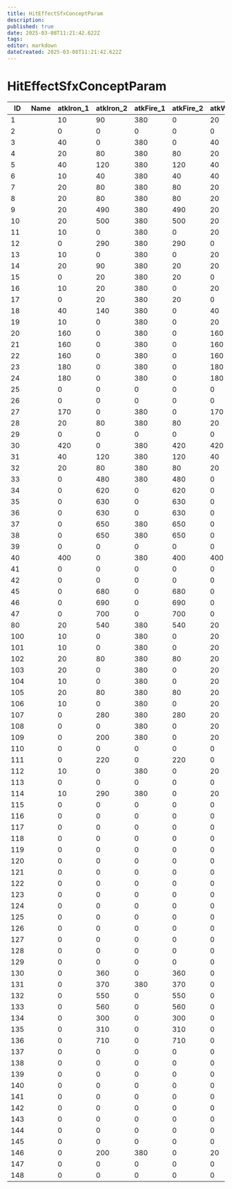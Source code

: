 ```yaml
---
title: HitEffectSfxConceptParam
description: 
published: true
date: 2025-03-08T11:21:42.622Z
tags: 
editor: markdown
dateCreated: 2025-03-08T11:21:42.622Z
---
```


# HitEffectSfxConceptParam
|ID |Name|atkIron_1|atkIron_2|atkFire_1|atkFire_2|atkWood_1|atkWood_2|atkBody_1|atkBody_2|atkEclipse_1|atkEclipse_2|atkEnergy_1|atkEnergy_2|atkNone_1|atkNone_2|atkDmy1_1|atkDmy1_2|atkDmy2_1|atkDmy2_2|atkDmy3_1|atkDmy3_2|atkMaggot_1|atkMaggot_2|atkWax_1|atkWax_2|atkFireFlame_1|atkFireFlame_2|atkEclipseGas_1|atkEclipseGas_2|atkEnergyStrong_1|atkEnergyStrong_2|reserve                                                                                                                                 |
|---|-|---|---|---|---|---|---|---|---|---|---|-|-|-|-|-|-|-|-|-|-|-|---|-|-|-|-|-|-|-|-|----------------------------------------------------------------------------------------------------------------------------------------|
|1  | |10 |90 |380|0  |20 |90 |20 |90 |10 |90 |0|0|0|0|0|0|0|0|0|0|0|600|0|0|0|0|0|0|0|0|[0&#124;0&#124;0&#124;0&#124;0&#124;0&#124;0&#124;0&#124;0&#124;0&#124;0&#124;0&#124;0&#124;0&#124;0&#124;0&#124;0&#124;0&#124;0&#124;0]|
2  | |0  |0  |0  |0  |0  |0  |0  |0  |0  |0  |0|0|0|0|0|0|0|0|0|0|0|0  |0|0|0|0|0|0|0|0|[0&#124;0&#124;0&#124;0&#124;0&#124;0&#124;0&#124;0&#124;0&#124;0&#124;0&#124;0&#124;0&#124;0&#124;0&#124;0&#124;0&#124;0&#124;0&#124;0]|
3  | |40 |0  |380|0  |40 |0  |40 |0  |20 |40 |0|0|0|0|0|0|0|0|0|0|0|580|0|0|0|0|0|0|0|0|[0&#124;0&#124;0&#124;0&#124;0&#124;0&#124;0&#124;0&#124;0&#124;0&#124;0&#124;0&#124;0&#124;0&#124;0&#124;0&#124;0&#124;0&#124;0&#124;0]|
4  | |20 |80 |380|80 |20 |80 |20 |80 |20 |80 |0|0|0|0|0|0|0|0|0|0|0|580|0|0|0|0|0|0|0|0|[0&#124;0&#124;0&#124;0&#124;0&#124;0&#124;0&#124;0&#124;0&#124;0&#124;0&#124;0&#124;0&#124;0&#124;0&#124;0&#124;0&#124;0&#124;0&#124;0]|
5  | |40 |120|380|120|40 |120|40 |120|20 |120|0|0|0|0|0|0|0|0|0|0|0|580|0|0|0|0|0|0|0|0|[0&#124;0&#124;0&#124;0&#124;0&#124;0&#124;0&#124;0&#124;0&#124;0&#124;0&#124;0&#124;0&#124;0&#124;0&#124;0&#124;0&#124;0&#124;0&#124;0]|
6  | |10 |40 |380|40 |40 |80 |40 |0  |10 |40 |0|0|0|0|0|0|0|0|0|0|0|580|0|0|0|0|0|0|0|0|[0&#124;0&#124;0&#124;0&#124;0&#124;0&#124;0&#124;0&#124;0&#124;0&#124;0&#124;0&#124;0&#124;0&#124;0&#124;0&#124;0&#124;0&#124;0&#124;0]|
7  | |20 |80 |380|80 |20 |80 |20 |80 |20 |80 |0|0|0|0|0|0|0|0|0|0|0|580|0|0|0|0|0|0|0|0|[0&#124;0&#124;0&#124;0&#124;0&#124;0&#124;0&#124;0&#124;0&#124;0&#124;0&#124;0&#124;0&#124;0&#124;0&#124;0&#124;0&#124;0&#124;0&#124;0]|
8  | |20 |80 |380|80 |20 |80 |20 |80 |20 |80 |0|0|0|0|0|0|0|0|0|0|0|580|0|0|0|0|0|0|0|0|[0&#124;0&#124;0&#124;0&#124;0&#124;0&#124;0&#124;0&#124;0&#124;0&#124;0&#124;0&#124;0&#124;0&#124;0&#124;0&#124;0&#124;0&#124;0&#124;0]|
9  | |20 |490|380|490|20 |490|20 |490|20 |490|0|0|0|0|0|0|0|0|0|0|0|580|0|0|0|0|0|0|0|0|[0&#124;0&#124;0&#124;0&#124;0&#124;0&#124;0&#124;0&#124;0&#124;0&#124;0&#124;0&#124;0&#124;0&#124;0&#124;0&#124;0&#124;0&#124;0&#124;0]|
10 | |20 |500|380|500|20 |500|20 |500|20 |500|0|0|0|0|0|0|0|0|0|0|0|580|0|0|0|0|0|0|0|0|[0&#124;0&#124;0&#124;0&#124;0&#124;0&#124;0&#124;0&#124;0&#124;0&#124;0&#124;0&#124;0&#124;0&#124;0&#124;0&#124;0&#124;0&#124;0&#124;0]|
11 | |10 |0  |380|0  |20 |10 |20 |0  |20 |0  |0|0|0|0|0|0|0|0|0|0|0|600|0|0|0|0|0|0|0|0|[0&#124;0&#124;0&#124;0&#124;0&#124;0&#124;0&#124;0&#124;0&#124;0&#124;0&#124;0&#124;0&#124;0&#124;0&#124;0&#124;0&#124;0&#124;0&#124;0]|
12 | |0  |290|380|290|0  |290|0  |290|0  |290|0|0|0|0|0|0|0|0|0|0|0|0  |0|0|0|0|0|0|0|0|[0&#124;0&#124;0&#124;0&#124;0&#124;0&#124;0&#124;0&#124;0&#124;0&#124;0&#124;0&#124;0&#124;0&#124;0&#124;0&#124;0&#124;0&#124;0&#124;0]|
13 | |10 |0  |380|0  |20 |0  |20 |0  |20 |30 |0|0|0|0|0|0|0|0|0|0|0|580|0|0|0|0|0|0|0|0|[0&#124;0&#124;0&#124;0&#124;0&#124;0&#124;0&#124;0&#124;0&#124;0&#124;0&#124;0&#124;0&#124;0&#124;0&#124;0&#124;0&#124;0&#124;0&#124;0]|
14 | |20 |90 |380|20 |20 |90 |20 |90 |10 |90 |0|0|0|0|0|0|0|0|0|0|0|600|0|0|0|0|0|0|0|0|[0&#124;0&#124;0&#124;0&#124;0&#124;0&#124;0&#124;0&#124;0&#124;0&#124;0&#124;0&#124;0&#124;0&#124;0&#124;0&#124;0&#124;0&#124;0&#124;0]|
15 | |0  |20 |380|20 |0  |20 |0  |20 |90 |20 |0|0|0|0|0|0|0|0|0|0|0|600|0|0|0|0|0|0|0|0|[0&#124;0&#124;0&#124;0&#124;0&#124;0&#124;0&#124;0&#124;0&#124;0&#124;0&#124;0&#124;0&#124;0&#124;0&#124;0&#124;0&#124;0&#124;0&#124;0]|
16 | |10 |20 |380|0  |20 |0  |20 |0  |20 |20 |0|0|0|0|0|0|0|0|0|0|0|580|0|0|0|0|0|0|0|0|[0&#124;0&#124;0&#124;0&#124;0&#124;0&#124;0&#124;0&#124;0&#124;0&#124;0&#124;0&#124;0&#124;0&#124;0&#124;0&#124;0&#124;0&#124;0&#124;0]|
17 | |0  |20 |380|20 |0  |20 |0  |20 |0  |20 |0|0|0|0|0|0|0|0|0|0|0|580|0|0|0|0|0|0|0|0|[0&#124;0&#124;0&#124;0&#124;0&#124;0&#124;0&#124;0&#124;0&#124;0&#124;0&#124;0&#124;0&#124;0&#124;0&#124;0&#124;0&#124;0&#124;0&#124;0]|
18 | |40 |140|380|0  |40 |140|40 |140|20 |140|0|0|0|0|0|0|0|0|0|0|0|580|0|0|0|0|0|0|0|0|[0&#124;0&#124;0&#124;0&#124;0&#124;0&#124;0&#124;0&#124;0&#124;0&#124;0&#124;0&#124;0&#124;0&#124;0&#124;0&#124;0&#124;0&#124;0&#124;0]|
19 | |10 |0  |380|0  |20 |0  |20 |0  |20 |0  |0|0|0|0|0|0|0|0|0|0|0|580|0|0|0|0|0|0|0|0|[0&#124;0&#124;0&#124;0&#124;0&#124;0&#124;0&#124;0&#124;0&#124;0&#124;0&#124;0&#124;0&#124;0&#124;0&#124;0&#124;0&#124;0&#124;0&#124;0]|
20 | |160|0  |380|0  |160|0  |160|0  |0  |160|0|0|0|0|0|0|0|0|0|0|0|0  |0|0|0|0|0|0|0|0|[0&#124;0&#124;0&#124;0&#124;0&#124;0&#124;0&#124;0&#124;0&#124;0&#124;0&#124;0&#124;0&#124;0&#124;0&#124;0&#124;0&#124;0&#124;0&#124;0]|
21 | |160|0  |380|0  |160|0  |160|0  |0  |160|0|0|0|0|0|0|0|0|0|0|0|0  |0|0|0|0|0|0|0|0|[0&#124;0&#124;0&#124;0&#124;0&#124;0&#124;0&#124;0&#124;0&#124;0&#124;0&#124;0&#124;0&#124;0&#124;0&#124;0&#124;0&#124;0&#124;0&#124;0]|
22 | |160|0  |380|0  |160|0  |160|0  |0  |160|0|0|0|0|0|0|0|0|0|0|0|0  |0|0|0|0|0|0|0|0|[0&#124;0&#124;0&#124;0&#124;0&#124;0&#124;0&#124;0&#124;0&#124;0&#124;0&#124;0&#124;0&#124;0&#124;0&#124;0&#124;0&#124;0&#124;0&#124;0]|
23 | |180|0  |380|0  |180|0  |180|0  |0  |180|0|0|0|0|0|0|0|0|0|0|0|0  |0|0|0|0|0|0|0|0|[0&#124;0&#124;0&#124;0&#124;0&#124;0&#124;0&#124;0&#124;0&#124;0&#124;0&#124;0&#124;0&#124;0&#124;0&#124;0&#124;0&#124;0&#124;0&#124;0]|
24 | |180|0  |380|0  |180|0  |180|0  |0  |180|0|0|0|0|0|0|0|0|0|0|0|0  |0|0|0|0|0|0|0|0|[0&#124;0&#124;0&#124;0&#124;0&#124;0&#124;0&#124;0&#124;0&#124;0&#124;0&#124;0&#124;0&#124;0&#124;0&#124;0&#124;0&#124;0&#124;0&#124;0]|
25 | |0  |0  |0  |0  |0  |0  |0  |0  |0  |0  |0|0|0|0|0|0|0|0|0|0|0|0  |0|0|0|0|0|0|0|0|[0&#124;0&#124;0&#124;0&#124;0&#124;0&#124;0&#124;0&#124;0&#124;0&#124;0&#124;0&#124;0&#124;0&#124;0&#124;0&#124;0&#124;0&#124;0&#124;0]|
26 | |0  |0  |0  |0  |0  |0  |0  |0  |0  |0  |0|0|0|0|0|0|0|0|0|0|0|0  |0|0|0|0|0|0|0|0|[0&#124;0&#124;0&#124;0&#124;0&#124;0&#124;0&#124;0&#124;0&#124;0&#124;0&#124;0&#124;0&#124;0&#124;0&#124;0&#124;0&#124;0&#124;0&#124;0]|
27 | |170|0  |380|0  |170|0  |170|0  |0  |170|0|0|0|0|0|0|0|0|0|0|0|0  |0|0|0|0|0|0|0|0|[0&#124;0&#124;0&#124;0&#124;0&#124;0&#124;0&#124;0&#124;0&#124;0&#124;0&#124;0&#124;0&#124;0&#124;0&#124;0&#124;0&#124;0&#124;0&#124;0]|
28 | |20 |80 |380|80 |20 |80 |20 |80 |20 |80 |0|0|0|0|0|0|0|0|0|0|0|580|0|0|0|0|0|0|0|0|[0&#124;0&#124;0&#124;0&#124;0&#124;0&#124;0&#124;0&#124;0&#124;0&#124;0&#124;0&#124;0&#124;0&#124;0&#124;0&#124;0&#124;0&#124;0&#124;0]|
29 | |0  |0  |0  |0  |0  |0  |0  |0  |0  |0  |0|0|0|0|0|0|0|0|0|0|0|0  |0|0|0|0|0|0|0|0|[0&#124;0&#124;0&#124;0&#124;0&#124;0&#124;0&#124;0&#124;0&#124;0&#124;0&#124;0&#124;0&#124;0&#124;0&#124;0&#124;0&#124;0&#124;0&#124;0]|
30 | |420|0  |380|420|420|0  |420|0  |0  |420|0|0|0|0|0|0|0|0|0|0|0|590|0|0|0|0|0|0|0|0|[0&#124;0&#124;0&#124;0&#124;0&#124;0&#124;0&#124;0&#124;0&#124;0&#124;0&#124;0&#124;0&#124;0&#124;0&#124;0&#124;0&#124;0&#124;0&#124;0]|
31 | |40 |120|380|120|40 |120|40 |120|20 |120|0|0|0|0|0|0|0|0|0|0|0|580|0|0|0|0|0|0|0|0|[0&#124;0&#124;0&#124;0&#124;0&#124;0&#124;0&#124;0&#124;0&#124;0&#124;0&#124;0&#124;0&#124;0&#124;0&#124;0&#124;0&#124;0&#124;0&#124;0]|
32 | |20 |80 |380|80 |20 |80 |20 |80 |20 |80 |0|0|0|0|0|0|0|0|0|0|0|580|0|0|0|0|0|0|0|0|[0&#124;0&#124;0&#124;0&#124;0&#124;0&#124;0&#124;0&#124;0&#124;0&#124;0&#124;0&#124;0&#124;0&#124;0&#124;0&#124;0&#124;0&#124;0&#124;0]|
33 | |0  |480|380|480|0  |480|0  |480|20 |480|0|0|0|0|0|0|0|0|0|0|0|580|0|0|0|0|0|0|0|0|[0&#124;0&#124;0&#124;0&#124;0&#124;0&#124;0&#124;0&#124;0&#124;0&#124;0&#124;0&#124;0&#124;0&#124;0&#124;0&#124;0&#124;0&#124;0&#124;0]|
34 | |0  |620|0  |620|0  |620|0  |620|0  |620|0|0|0|0|0|0|0|0|0|0|0|620|0|0|0|0|0|0|0|0|[0&#124;0&#124;0&#124;0&#124;0&#124;0&#124;0&#124;0&#124;0&#124;0&#124;0&#124;0&#124;0&#124;0&#124;0&#124;0&#124;0&#124;0&#124;0&#124;0]|
35 | |0  |630|0  |630|0  |630|0  |630|0  |630|0|0|0|0|0|0|0|0|0|0|0|0  |0|0|0|0|0|0|0|0|[0&#124;0&#124;0&#124;0&#124;0&#124;0&#124;0&#124;0&#124;0&#124;0&#124;0&#124;0&#124;0&#124;0&#124;0&#124;0&#124;0&#124;0&#124;0&#124;0]|
36 | |0  |630|0  |630|0  |630|0  |630|0  |630|0|0|0|0|0|0|0|0|0|0|0|0  |0|0|0|0|0|0|0|0|[0&#124;0&#124;0&#124;0&#124;0&#124;0&#124;0&#124;0&#124;0&#124;0&#124;0&#124;0&#124;0&#124;0&#124;0&#124;0&#124;0&#124;0&#124;0&#124;0]|
37 | |0  |650|380|650|0  |650|0  |650|0  |650|0|0|0|0|0|0|0|0|0|0|0|0  |0|0|0|0|0|0|0|0|[0&#124;0&#124;0&#124;0&#124;0&#124;0&#124;0&#124;0&#124;0&#124;0&#124;0&#124;0&#124;0&#124;0&#124;0&#124;0&#124;0&#124;0&#124;0&#124;0]|
38 | |0  |650|380|650|0  |650|0  |650|0  |650|0|0|0|0|0|0|0|0|0|0|0|0  |0|0|0|0|0|0|0|0|[0&#124;0&#124;0&#124;0&#124;0&#124;0&#124;0&#124;0&#124;0&#124;0&#124;0&#124;0&#124;0&#124;0&#124;0&#124;0&#124;0&#124;0&#124;0&#124;0]|
39 | |0  |0  |0  |0  |0  |0  |0  |0  |0  |0  |0|0|0|0|0|0|0|0|0|0|0|0  |0|0|0|0|0|0|0|0|[0&#124;0&#124;0&#124;0&#124;0&#124;0&#124;0&#124;0&#124;0&#124;0&#124;0&#124;0&#124;0&#124;0&#124;0&#124;0&#124;0&#124;0&#124;0&#124;0]|
40 | |400|0  |380|400|400|0  |400|0  |400|400|0|0|0|0|0|0|0|0|0|0|0|0  |0|0|0|0|0|0|0|0|[0&#124;0&#124;0&#124;0&#124;0&#124;0&#124;0&#124;0&#124;0&#124;0&#124;0&#124;0&#124;0&#124;0&#124;0&#124;0&#124;0&#124;0&#124;0&#124;0]|
41 | |0  |0  |0  |0  |0  |0  |0  |0  |0  |0  |0|0|0|0|0|0|0|0|0|0|0|0  |0|0|0|0|0|0|0|0|[0&#124;0&#124;0&#124;0&#124;0&#124;0&#124;0&#124;0&#124;0&#124;0&#124;0&#124;0&#124;0&#124;0&#124;0&#124;0&#124;0&#124;0&#124;0&#124;0]|
42 | |0  |0  |0  |0  |0  |0  |0  |0  |0  |0  |0|0|0|0|0|0|0|0|0|0|0|0  |0|0|0|0|0|0|0|0|[0&#124;0&#124;0&#124;0&#124;0&#124;0&#124;0&#124;0&#124;0&#124;0&#124;0&#124;0&#124;0&#124;0&#124;0&#124;0&#124;0&#124;0&#124;0&#124;0]|
45 | |0  |680|0  |680|0  |680|0  |680|0  |680|0|0|0|0|0|0|0|0|0|0|0|0  |0|0|0|0|0|0|0|0|[0&#124;0&#124;0&#124;0&#124;0&#124;0&#124;0&#124;0&#124;0&#124;0&#124;0&#124;0&#124;0&#124;0&#124;0&#124;0&#124;0&#124;0&#124;0&#124;0]|
46 | |0  |690|0  |690|0  |690|0  |690|0  |690|0|0|0|0|0|0|0|0|0|0|0|0  |0|0|0|0|0|0|0|0|[0&#124;0&#124;0&#124;0&#124;0&#124;0&#124;0&#124;0&#124;0&#124;0&#124;0&#124;0&#124;0&#124;0&#124;0&#124;0&#124;0&#124;0&#124;0&#124;0]|
47 | |0  |700|0  |700|0  |700|0  |700|0  |700|0|0|0|0|0|0|0|0|0|0|0|0  |0|0|0|0|0|0|0|0|[0&#124;0&#124;0&#124;0&#124;0&#124;0&#124;0&#124;0&#124;0&#124;0&#124;0&#124;0&#124;0&#124;0&#124;0&#124;0&#124;0&#124;0&#124;0&#124;0]|
80 | |20 |540|380|540|20 |540|20 |540|450|540|0|0|0|0|0|0|0|0|0|0|0|0  |0|0|0|0|0|0|0|0|[0&#124;0&#124;0&#124;0&#124;0&#124;0&#124;0&#124;0&#124;0&#124;0&#124;0&#124;0&#124;0&#124;0&#124;0&#124;0&#124;0&#124;0&#124;0&#124;0]|
100| |10 |0  |380|0  |20 |0  |20 |570|10 |10 |0|0|0|0|0|0|0|0|0|0|0|0  |0|0|0|0|0|0|0|0|[0&#124;0&#124;0&#124;0&#124;0&#124;0&#124;0&#124;0&#124;0&#124;0&#124;0&#124;0&#124;0&#124;0&#124;0&#124;0&#124;0&#124;0&#124;0&#124;0]|
101| |10 |0  |380|0  |20 |0  |0  |610|10 |10 |0|0|0|0|0|0|0|0|0|0|0|0  |0|0|0|0|0|0|0|0|[0&#124;0&#124;0&#124;0&#124;0&#124;0&#124;0&#124;0&#124;0&#124;0&#124;0&#124;0&#124;0&#124;0&#124;0&#124;0&#124;0&#124;0&#124;0&#124;0]|
102| |20 |80 |380|80 |20 |80 |20 |80 |20 |80 |0|0|0|0|0|0|0|0|0|0|0|0  |0|0|0|0|0|0|0|0|[0&#124;0&#124;0&#124;0&#124;0&#124;0&#124;0&#124;0&#124;0&#124;0&#124;0&#124;0&#124;0&#124;0&#124;0&#124;0&#124;0&#124;0&#124;0&#124;0]|
103| |20 |0  |380|0  |20 |0  |20 |0  |0  |200|0|0|0|0|0|0|0|0|0|0|0|0  |0|0|0|0|0|0|0|0|[0&#124;0&#124;0&#124;0&#124;0&#124;0&#124;0&#124;0&#124;0&#124;0&#124;0&#124;0&#124;0&#124;0&#124;0&#124;0&#124;0&#124;0&#124;0&#124;0]|
104| |10 |0  |380|0  |20 |0  |20 |0  |0  |660|0|0|0|0|0|0|0|0|0|0|0|0  |0|0|0|0|0|0|0|0|[0&#124;0&#124;0&#124;0&#124;0&#124;0&#124;0&#124;0&#124;0&#124;0&#124;0&#124;0&#124;0&#124;0&#124;0&#124;0&#124;0&#124;0&#124;0&#124;0]|
105| |20 |80 |380|80 |20 |80 |0  |80 |0  |80 |0|0|0|0|0|0|0|0|0|0|0|0  |0|0|0|0|0|0|0|0|[0&#124;0&#124;0&#124;0&#124;0&#124;0&#124;0&#124;0&#124;0&#124;0&#124;0&#124;0&#124;0&#124;0&#124;0&#124;0&#124;0&#124;0&#124;0&#124;0]|
106| |10 |0  |380|0  |20 |0  |0  |10 |0  |10 |0|0|0|0|0|0|0|0|0|0|0|0  |0|0|0|0|0|0|0|0|[0&#124;0&#124;0&#124;0&#124;0&#124;0&#124;0&#124;0&#124;0&#124;0&#124;0&#124;0&#124;0&#124;0&#124;0&#124;0&#124;0&#124;0&#124;0&#124;0]|
107| |0  |280|380|280|20 |280|20 |280|0  |280|0|0|0|0|0|0|0|0|0|0|0|0  |0|0|0|0|0|0|0|0|[0&#124;0&#124;0&#124;0&#124;0&#124;0&#124;0&#124;0&#124;0&#124;0&#124;0&#124;0&#124;0&#124;0&#124;0&#124;0&#124;0&#124;0&#124;0&#124;0]|
108| |0  |0  |380|0  |20 |0  |20 |0  |0  |290|0|0|0|0|0|0|0|0|0|0|0|0  |0|0|0|0|0|0|0|0|[0&#124;0&#124;0&#124;0&#124;0&#124;0&#124;0&#124;0&#124;0&#124;0&#124;0&#124;0&#124;0&#124;0&#124;0&#124;0&#124;0&#124;0&#124;0&#124;0]|
109| |0  |200|380|0  |20 |200|20 |0  |0  |200|0|0|0|0|0|0|0|0|0|0|0|0  |0|0|0|0|0|0|0|0|[0&#124;0&#124;0&#124;0&#124;0&#124;0&#124;0&#124;0&#124;0&#124;0&#124;0&#124;0&#124;0&#124;0&#124;0&#124;0&#124;0&#124;0&#124;0&#124;0]|
110| |0  |0  |0  |0  |0  |0  |0  |0  |0  |0  |0|0|0|0|0|0|0|0|0|0|0|0  |0|0|0|0|0|0|0|0|[0&#124;0&#124;0&#124;0&#124;0&#124;0&#124;0&#124;0&#124;0&#124;0&#124;0&#124;0&#124;0&#124;0&#124;0&#124;0&#124;0&#124;0&#124;0&#124;0]|
111| |0  |220|0  |220|0  |220|0  |220|0  |220|0|0|0|0|0|0|0|0|0|0|0|0  |0|0|0|0|0|0|0|0|[0&#124;0&#124;0&#124;0&#124;0&#124;0&#124;0&#124;0&#124;0&#124;0&#124;0&#124;0&#124;0&#124;0&#124;0&#124;0&#124;0&#124;0&#124;0&#124;0]|
112| |10 |0  |380|0  |20 |10 |20 |0  |0  |0  |0|0|0|0|0|0|0|0|0|0|0|0  |0|0|0|0|0|0|0|0|[0&#124;0&#124;0&#124;0&#124;0&#124;0&#124;0&#124;0&#124;0&#124;0&#124;0&#124;0&#124;0&#124;0&#124;0&#124;0&#124;0&#124;0&#124;0&#124;0]|
113| |0  |0  |0  |0  |0  |0  |0  |0  |0  |0  |0|0|0|0|0|0|0|0|0|0|0|0  |0|0|0|0|0|0|0|0|[0&#124;0&#124;0&#124;0&#124;0&#124;0&#124;0&#124;0&#124;0&#124;0&#124;0&#124;0&#124;0&#124;0&#124;0&#124;0&#124;0&#124;0&#124;0&#124;0]|
114| |10 |290|380|0  |20 |290|20 |0  |0  |290|0|0|0|0|0|0|0|0|0|0|0|0  |0|0|0|0|0|0|0|0|[0&#124;0&#124;0&#124;0&#124;0&#124;0&#124;0&#124;0&#124;0&#124;0&#124;0&#124;0&#124;0&#124;0&#124;0&#124;0&#124;0&#124;0&#124;0&#124;0]|
115| |0  |0  |0  |0  |0  |0  |0  |0  |0  |0  |0|0|0|0|0|0|0|0|0|0|0|0  |0|0|0|0|0|0|0|0|[0&#124;0&#124;0&#124;0&#124;0&#124;0&#124;0&#124;0&#124;0&#124;0&#124;0&#124;0&#124;0&#124;0&#124;0&#124;0&#124;0&#124;0&#124;0&#124;0]|
116| |0  |0  |0  |0  |0  |0  |0  |0  |0  |0  |0|0|0|0|0|0|0|0|0|0|0|0  |0|0|0|0|0|0|0|0|[0&#124;0&#124;0&#124;0&#124;0&#124;0&#124;0&#124;0&#124;0&#124;0&#124;0&#124;0&#124;0&#124;0&#124;0&#124;0&#124;0&#124;0&#124;0&#124;0]|
117| |0  |0  |0  |0  |0  |0  |0  |0  |0  |0  |0|0|0|0|0|0|0|0|0|0|0|0  |0|0|0|0|0|0|0|0|[0&#124;0&#124;0&#124;0&#124;0&#124;0&#124;0&#124;0&#124;0&#124;0&#124;0&#124;0&#124;0&#124;0&#124;0&#124;0&#124;0&#124;0&#124;0&#124;0]|
118| |0  |0  |0  |0  |0  |0  |0  |0  |0  |0  |0|0|0|0|0|0|0|0|0|0|0|0  |0|0|0|0|0|0|0|0|[0&#124;0&#124;0&#124;0&#124;0&#124;0&#124;0&#124;0&#124;0&#124;0&#124;0&#124;0&#124;0&#124;0&#124;0&#124;0&#124;0&#124;0&#124;0&#124;0]|
119| |0  |0  |0  |0  |0  |0  |0  |0  |0  |0  |0|0|0|0|0|0|0|0|0|0|0|0  |0|0|0|0|0|0|0|0|[0&#124;0&#124;0&#124;0&#124;0&#124;0&#124;0&#124;0&#124;0&#124;0&#124;0&#124;0&#124;0&#124;0&#124;0&#124;0&#124;0&#124;0&#124;0&#124;0]|
120| |0  |0  |0  |0  |0  |0  |0  |0  |0  |0  |0|0|0|0|0|0|0|0|0|0|0|0  |0|0|0|0|0|0|0|0|[0&#124;0&#124;0&#124;0&#124;0&#124;0&#124;0&#124;0&#124;0&#124;0&#124;0&#124;0&#124;0&#124;0&#124;0&#124;0&#124;0&#124;0&#124;0&#124;0]|
121| |0  |0  |0  |0  |0  |0  |0  |0  |0  |0  |0|0|0|0|0|0|0|0|0|0|0|0  |0|0|0|0|0|0|0|0|[0&#124;0&#124;0&#124;0&#124;0&#124;0&#124;0&#124;0&#124;0&#124;0&#124;0&#124;0&#124;0&#124;0&#124;0&#124;0&#124;0&#124;0&#124;0&#124;0]|
122| |0  |0  |0  |0  |0  |0  |0  |0  |0  |0  |0|0|0|0|0|0|0|0|0|0|0|0  |0|0|0|0|0|0|0|0|[0&#124;0&#124;0&#124;0&#124;0&#124;0&#124;0&#124;0&#124;0&#124;0&#124;0&#124;0&#124;0&#124;0&#124;0&#124;0&#124;0&#124;0&#124;0&#124;0]|
123| |0  |0  |0  |0  |0  |0  |0  |0  |0  |0  |0|0|0|0|0|0|0|0|0|0|0|0  |0|0|0|0|0|0|0|0|[0&#124;0&#124;0&#124;0&#124;0&#124;0&#124;0&#124;0&#124;0&#124;0&#124;0&#124;0&#124;0&#124;0&#124;0&#124;0&#124;0&#124;0&#124;0&#124;0]|
124| |0  |0  |0  |0  |0  |0  |0  |0  |0  |0  |0|0|0|0|0|0|0|0|0|0|0|0  |0|0|0|0|0|0|0|0|[0&#124;0&#124;0&#124;0&#124;0&#124;0&#124;0&#124;0&#124;0&#124;0&#124;0&#124;0&#124;0&#124;0&#124;0&#124;0&#124;0&#124;0&#124;0&#124;0]|
125| |0  |0  |0  |0  |0  |0  |0  |0  |0  |0  |0|0|0|0|0|0|0|0|0|0|0|0  |0|0|0|0|0|0|0|0|[0&#124;0&#124;0&#124;0&#124;0&#124;0&#124;0&#124;0&#124;0&#124;0&#124;0&#124;0&#124;0&#124;0&#124;0&#124;0&#124;0&#124;0&#124;0&#124;0]|
126| |0  |0  |0  |0  |0  |0  |0  |0  |0  |0  |0|0|0|0|0|0|0|0|0|0|0|0  |0|0|0|0|0|0|0|0|[0&#124;0&#124;0&#124;0&#124;0&#124;0&#124;0&#124;0&#124;0&#124;0&#124;0&#124;0&#124;0&#124;0&#124;0&#124;0&#124;0&#124;0&#124;0&#124;0]|
127| |0  |0  |0  |0  |0  |0  |0  |0  |0  |0  |0|0|0|0|0|0|0|0|0|0|0|0  |0|0|0|0|0|0|0|0|[0&#124;0&#124;0&#124;0&#124;0&#124;0&#124;0&#124;0&#124;0&#124;0&#124;0&#124;0&#124;0&#124;0&#124;0&#124;0&#124;0&#124;0&#124;0&#124;0]|
128| |0  |0  |0  |0  |0  |0  |0  |0  |0  |0  |0|0|0|0|0|0|0|0|0|0|0|0  |0|0|0|0|0|0|0|0|[0&#124;0&#124;0&#124;0&#124;0&#124;0&#124;0&#124;0&#124;0&#124;0&#124;0&#124;0&#124;0&#124;0&#124;0&#124;0&#124;0&#124;0&#124;0&#124;0]|
129| |0  |0  |0  |0  |0  |0  |0  |0  |0  |0  |0|0|0|0|0|0|0|0|0|0|0|0  |0|0|0|0|0|0|0|0|[0&#124;0&#124;0&#124;0&#124;0&#124;0&#124;0&#124;0&#124;0&#124;0&#124;0&#124;0&#124;0&#124;0&#124;0&#124;0&#124;0&#124;0&#124;0&#124;0]|
130| |0  |360|0  |360|0  |360|0  |20 |0  |360|0|0|0|0|0|0|0|0|0|0|0|0  |0|0|0|0|0|0|0|0|[0&#124;0&#124;0&#124;0&#124;0&#124;0&#124;0&#124;0&#124;0&#124;0&#124;0&#124;0&#124;0&#124;0&#124;0&#124;0&#124;0&#124;0&#124;0&#124;0]|
131| |0  |370|380|370|0  |370|0  |370|0  |370|0|0|0|0|0|0|0|0|0|0|0|0  |0|0|0|0|0|0|0|0|[0&#124;0&#124;0&#124;0&#124;0&#124;0&#124;0&#124;0&#124;0&#124;0&#124;0&#124;0&#124;0&#124;0&#124;0&#124;0&#124;0&#124;0&#124;0&#124;0]|
132| |0  |550|0  |550|0  |550|0  |550|0  |550|0|0|0|0|0|0|0|0|0|0|0|0  |0|0|0|0|0|0|0|0|[0&#124;0&#124;0&#124;0&#124;0&#124;0&#124;0&#124;0&#124;0&#124;0&#124;0&#124;0&#124;0&#124;0&#124;0&#124;0&#124;0&#124;0&#124;0&#124;0]|
133| |0  |560|0  |560|0  |560|0  |560|0  |560|0|0|0|0|0|0|0|0|0|0|0|0  |0|0|0|0|0|0|0|0|[0&#124;0&#124;0&#124;0&#124;0&#124;0&#124;0&#124;0&#124;0&#124;0&#124;0&#124;0&#124;0&#124;0&#124;0&#124;0&#124;0&#124;0&#124;0&#124;0]|
134| |0  |300|0  |300|0  |300|0  |300|0  |300|0|0|0|0|0|0|0|0|0|0|0|0  |0|0|0|0|0|0|0|0|[0&#124;0&#124;0&#124;0&#124;0&#124;0&#124;0&#124;0&#124;0&#124;0&#124;0&#124;0&#124;0&#124;0&#124;0&#124;0&#124;0&#124;0&#124;0&#124;0]|
135| |0  |310|0  |310|0  |310|0  |310|0  |310|0|0|0|0|0|0|0|0|0|0|0|0  |0|0|0|0|0|0|0|0|[0&#124;0&#124;0&#124;0&#124;0&#124;0&#124;0&#124;0&#124;0&#124;0&#124;0&#124;0&#124;0&#124;0&#124;0&#124;0&#124;0&#124;0&#124;0&#124;0]|
136| |0  |710|0  |710|0  |710|0  |710|0  |710|0|0|0|0|0|0|0|0|0|0|0|0  |0|0|0|0|0|0|0|0|[0&#124;0&#124;0&#124;0&#124;0&#124;0&#124;0&#124;0&#124;0&#124;0&#124;0&#124;0&#124;0&#124;0&#124;0&#124;0&#124;0&#124;0&#124;0&#124;0]|
137| |0  |0  |0  |0  |0  |0  |0  |0  |0  |0  |0|0|0|0|0|0|0|0|0|0|0|0  |0|0|0|0|0|0|0|0|[0&#124;0&#124;0&#124;0&#124;0&#124;0&#124;0&#124;0&#124;0&#124;0&#124;0&#124;0&#124;0&#124;0&#124;0&#124;0&#124;0&#124;0&#124;0&#124;0]|
138| |0  |0  |0  |0  |0  |0  |0  |0  |0  |0  |0|0|0|0|0|0|0|0|0|0|0|0  |0|0|0|0|0|0|0|0|[0&#124;0&#124;0&#124;0&#124;0&#124;0&#124;0&#124;0&#124;0&#124;0&#124;0&#124;0&#124;0&#124;0&#124;0&#124;0&#124;0&#124;0&#124;0&#124;0]|
139| |0  |0  |0  |0  |0  |0  |0  |0  |0  |0  |0|0|0|0|0|0|0|0|0|0|0|0  |0|0|0|0|0|0|0|0|[0&#124;0&#124;0&#124;0&#124;0&#124;0&#124;0&#124;0&#124;0&#124;0&#124;0&#124;0&#124;0&#124;0&#124;0&#124;0&#124;0&#124;0&#124;0&#124;0]|
140| |0  |0  |0  |0  |0  |0  |0  |0  |0  |0  |0|0|0|0|0|0|0|0|0|0|0|0  |0|0|0|0|0|0|0|0|[0&#124;0&#124;0&#124;0&#124;0&#124;0&#124;0&#124;0&#124;0&#124;0&#124;0&#124;0&#124;0&#124;0&#124;0&#124;0&#124;0&#124;0&#124;0&#124;0]|
141| |0  |0  |0  |0  |0  |0  |0  |0  |0  |0  |0|0|0|0|0|0|0|0|0|0|0|0  |0|0|0|0|0|0|0|0|[0&#124;0&#124;0&#124;0&#124;0&#124;0&#124;0&#124;0&#124;0&#124;0&#124;0&#124;0&#124;0&#124;0&#124;0&#124;0&#124;0&#124;0&#124;0&#124;0]|
142| |0  |0  |0  |0  |0  |0  |0  |0  |0  |0  |0|0|0|0|0|0|0|0|0|0|0|0  |0|0|0|0|0|0|0|0|[0&#124;0&#124;0&#124;0&#124;0&#124;0&#124;0&#124;0&#124;0&#124;0&#124;0&#124;0&#124;0&#124;0&#124;0&#124;0&#124;0&#124;0&#124;0&#124;0]|
143| |0  |0  |0  |0  |0  |0  |0  |0  |0  |0  |0|0|0|0|0|0|0|0|0|0|0|0  |0|0|0|0|0|0|0|0|[0&#124;0&#124;0&#124;0&#124;0&#124;0&#124;0&#124;0&#124;0&#124;0&#124;0&#124;0&#124;0&#124;0&#124;0&#124;0&#124;0&#124;0&#124;0&#124;0]|
144| |0  |0  |0  |0  |0  |0  |0  |0  |0  |0  |0|0|0|0|0|0|0|0|0|0|0|0  |0|0|0|0|0|0|0|0|[0&#124;0&#124;0&#124;0&#124;0&#124;0&#124;0&#124;0&#124;0&#124;0&#124;0&#124;0&#124;0&#124;0&#124;0&#124;0&#124;0&#124;0&#124;0&#124;0]|
145| |0  |0  |0  |0  |0  |0  |0  |0  |0  |0  |0|0|0|0|0|0|0|0|0|0|0|0  |0|0|0|0|0|0|0|0|[0&#124;0&#124;0&#124;0&#124;0&#124;0&#124;0&#124;0&#124;0&#124;0&#124;0&#124;0&#124;0&#124;0&#124;0&#124;0&#124;0&#124;0&#124;0&#124;0]|
146| |0  |200|380|0  |20 |200|20 |0  |0  |200|0|0|0|0|0|0|0|0|0|0|0|0  |0|0|0|0|0|0|0|0|[0&#124;0&#124;0&#124;0&#124;0&#124;0&#124;0&#124;0&#124;0&#124;0&#124;0&#124;0&#124;0&#124;0&#124;0&#124;0&#124;0&#124;0&#124;0&#124;0]|
147| |0  |0  |0  |0  |0  |0  |0  |0  |0  |0  |0|0|0|0|0|0|0|0|0|0|0|0  |0|0|0|0|0|0|0|0|[0&#124;0&#124;0&#124;0&#124;0&#124;0&#124;0&#124;0&#124;0&#124;0&#124;0&#124;0&#124;0&#124;0&#124;0&#124;0&#124;0&#124;0&#124;0&#124;0]|
148| |0  |0  |0  |0  |0  |0  |0  |0  |0  |0  |0|0|0|0|0|0|0|0|0|0|0|0  |0|0|0|0|0|0|0|0|[0&#124;0&#124;0&#124;0&#124;0&#124;0&#124;0&#124;0&#124;0&#124;0&#124;0&#124;0&#124;0&#124;0&#124;0&#124;0&#124;0&#124;0&#124;0&#124;0]|

